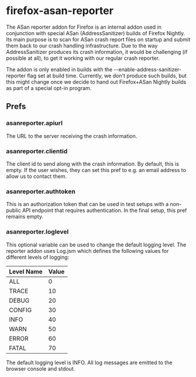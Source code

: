 # firefox-asan-reporter

The ASan reporter addon for Firefox is an internal addon used in conjunction
with special ASan (AddressSanitizer) builds of Firefox Nightly. Its main purpose
is to scan for ASan crash report files on startup and submit them back to our
crash handling infrastructure. Due to the way AddressSanitizer produces its
crash information, it would be challenging (if possible at all), to get it
working with our regular crash reporter.

The addon is only enabled in builds with the --enable-address-sanitizer-reporter
flag set at build time. Currently, we don't produce such builds, but this might
change once we decide to hand out Firefox+ASan Nightly builds as part of a
special opt-in program.

## Prefs

### asanreporter.apiurl

The URL to the server receiving the crash information.

### asanreporter.clientid

The client id to send along with the crash information. By default, this is
empty. If the user wishes, they can set this pref to e.g. an email address to
allow us to contact them.

### asanreporter.authtoken

This is an authorization token that can be used in test setups with a non-public
API endpoint that requires authentication. In the final setup, this pref remains
empty.

### asanreporter.loglevel

This optional variable can be used to change the default logging level. The
reporter addon uses Log.jsm which defines the following values for different
levels of logging:

| Level Name | Value |
| ---------- | ----- |
| ALL        | 0     |
| TRACE      | 10    |
| DEBUG      | 20    |
| CONFIG     | 30    |
| INFO       | 40    |
| WARN       | 50    |
| ERROR      | 60    |
| FATAL      | 70    |

The default logging level is INFO. All log messages are emitted to the browser
console and stdout.
